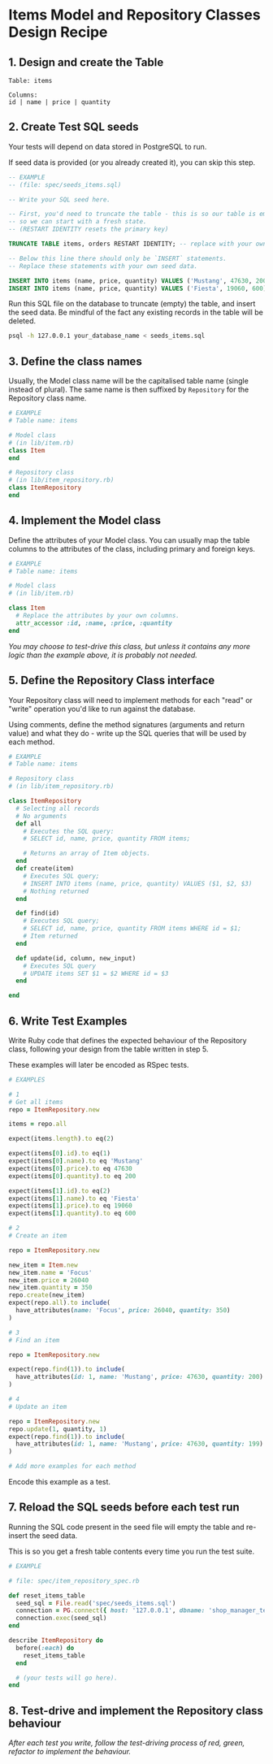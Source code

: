 # Items Model and Repository Classes Design Recipe

## 1. Design and create the Table

```
Table: items

Columns:
id | name | price | quantity
```

## 2. Create Test SQL seeds

Your tests will depend on data stored in PostgreSQL to run.

If seed data is provided (or you already created it), you can skip this step.

```sql
-- EXAMPLE
-- (file: spec/seeds_items.sql)

-- Write your SQL seed here. 

-- First, you'd need to truncate the table - this is so our table is emptied between each test run,
-- so we can start with a fresh state.
-- (RESTART IDENTITY resets the primary key)

TRUNCATE TABLE items, orders RESTART IDENTITY; -- replace with your own table name.

-- Below this line there should only be `INSERT` statements.
-- Replace these statements with your own seed data.

INSERT INTO items (name, price, quantity) VALUES ('Mustang', 47630, 200);
INSERT INTO items (name, price, quantity) VALUES ('Fiesta', 19060, 600);
```

Run this SQL file on the database to truncate (empty) the table, and insert the seed data. Be mindful of the fact any existing records in the table will be deleted.

```bash
psql -h 127.0.0.1 your_database_name < seeds_items.sql
```

## 3. Define the class names

Usually, the Model class name will be the capitalised table name (single instead of plural). The same name is then suffixed by `Repository` for the Repository class name.

```ruby
# EXAMPLE
# Table name: items

# Model class
# (in lib/item.rb)
class Item
end

# Repository class
# (in lib/item_repository.rb)
class ItemRepository
end
```

## 4. Implement the Model class

Define the attributes of your Model class. You can usually map the table columns to the attributes of the class, including primary and foreign keys.

```ruby
# EXAMPLE
# Table name: items

# Model class
# (in lib/item.rb)

class Item
  # Replace the attributes by your own columns.
  attr_accessor :id, :name, :price, :quantity
end
```

*You may choose to test-drive this class, but unless it contains any more logic than the example above, it is probably not needed.*

## 5. Define the Repository Class interface

Your Repository class will need to implement methods for each "read" or "write" operation you'd like to run against the database.

Using comments, define the method signatures (arguments and return value) and what they do - write up the SQL queries that will be used by each method.

```ruby
# EXAMPLE
# Table name: items

# Repository class
# (in lib/item_repository.rb)

class ItemRepository
  # Selecting all records
  # No arguments
  def all
    # Executes the SQL query:
    # SELECT id, name, price, quantity FROM items;

    # Returns an array of Item objects.
  end
  def create(item)
    # Executes SQL query;
    # INSERT INTO items (name, price, quantity) VALUES ($1, $2, $3)
    # Nothing returned
  end

  def find(id)
    # Executes SQL query;
    # SELECT id, name, price, quantity FROM items WHERE id = $1;
    # Item returned
  end

  def update(id, column, new_input)
    # Executes SQL query 
    # UPDATE items SET $1 = $2 WHERE id = $3
  end

end
```

## 6. Write Test Examples

Write Ruby code that defines the expected behaviour of the Repository class, following your design from the table written in step 5.

These examples will later be encoded as RSpec tests.

```ruby
# EXAMPLES

# 1
# Get all items
repo = ItemRepository.new

items = repo.all

expect(items.length).to eq(2)

expect(items[0].id).to eq(1)
expect(items[0].name).to eq 'Mustang'
expect(items[0].price).to eq 47630
expect(items[0].quantity).to eq 200

expect(items[1].id).to eq(2)
expect(items[1].name).to eq 'Fiesta'
expect(items[1].price).to eq 19060
expect(items[1].quantity).to eq 600

# 2
# Create an item 

repo = ItemRepository.new

new_item = Item.new
new_item.name = 'Focus'
new_item.price = 26040
new_item.quantity = 350
repo.create(new_item)
expect(repo.all).to include(
  have_attributes(name: 'Focus', price: 26040, quantity: 350)
)

# 3 
# Find an item

repo = ItemRepository.new

expect(repo.find(1)).to include(
  have_attributes(id: 1, name: 'Mustang', price: 47630, quantity: 200)
)

# 4 
# Update an item

repo = ItemRepository.new
repo.update(1, quantity, 1)
expect(repo.find(1)).to include(
  have_attributes(id: 1, name: 'Mustang', price: 47630, quantity: 199)
)

# Add more examples for each method
```

Encode this example as a test.

## 7. Reload the SQL seeds before each test run

Running the SQL code present in the seed file will empty the table and re-insert the seed data.

This is so you get a fresh table contents every time you run the test suite.

```ruby
# EXAMPLE

# file: spec/item_repository_spec.rb

def reset_items_table
  seed_sql = File.read('spec/seeds_items.sql')
  connection = PG.connect({ host: '127.0.0.1', dbname: 'shop_manager_test' })
  connection.exec(seed_sql)
end

describe ItemRepository do
  before(:each) do 
    reset_items_table
  end

  # (your tests will go here).
end
```

## 8. Test-drive and implement the Repository class behaviour

_After each test you write, follow the test-driving process of red, green, refactor to implement the behaviour._